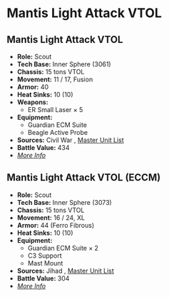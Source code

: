 # Mantis Light Attack VTOL 

## Mantis Light Attack VTOL 

- **Role:** Scout 
- **Tech Base:** Inner Sphere (3061) 
- **Chassis:** 15 tons VTOL 
- **Movement:** 11 / 17, Fusion 
- **Armor:** 40 
- **Heat Sinks:** 10 (10) 
- **Weapons:** 
  - ER Small Laser × 5 
- **Equipment:** 
  - Guardian ECM Suite 
  - Beagle Active Probe 
- **Sources:** Civil War , [Master Unit List](http://masterunitlist.info/Unit/Details/2029) 
- **Battle Value:** 434 
- [*More Info*](mantis_light_attack_vtol/mantis_light_attack_vtol.md) 

## Mantis Light Attack VTOL (ECCM) 

- **Role:** Scout 
- **Tech Base:** Inner Sphere (3073) 
- **Chassis:** 15 tons VTOL 
- **Movement:** 16 / 24, XL 
- **Armor:** 44 (Ferro Fibrous) 
- **Heat Sinks:** 10 (10) 
- **Equipment:** 
  - Guardian ECM Suite × 2 
  - C3 Support 
  - Mast Mount 
- **Sources:** Jihad , [Master Unit List](http://masterunitlist.info/Unit/Details/2028) 
- **Battle Value:** 304 
- [*More Info*](mantis_light_attack_vtol/mantis_light_attack_vtol_eccm.md) 

